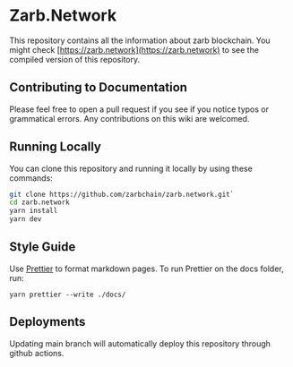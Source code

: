 # Zarb.Network

This repository contains all the information about zarb blockchain. You might check
[https://zarb.network](https://zarb.network) to see the compiled version of this repository.

## Contributing to Documentation

Please feel free to open a pull request if you see if you notice typos or grammatical errors. Any
contributions on this wiki are welcomed.

## Running Locally

You can clone this repository and running it locally by using these commands:

```zsh
git clone https://github.com/zarbchain/zarb.network.git`
cd zarb.network
yarn install
yarn dev
```

## Style Guide

Use [Prettier](https://prettier.io/) to format markdown pages. To run Prettier on the docs folder,
run:

```
yarn prettier --write ./docs/
```

## Deployments

Updating main branch will automatically deploy this repository through github actions.
